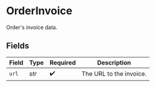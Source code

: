 # OrderInvoice

Order's invoice data.


## Fields

| Field                   | Type                    | Required                | Description             |
| ----------------------- | ----------------------- | ----------------------- | ----------------------- |
| `url`                   | *str*                   | :heavy_check_mark:      | The URL to the invoice. |